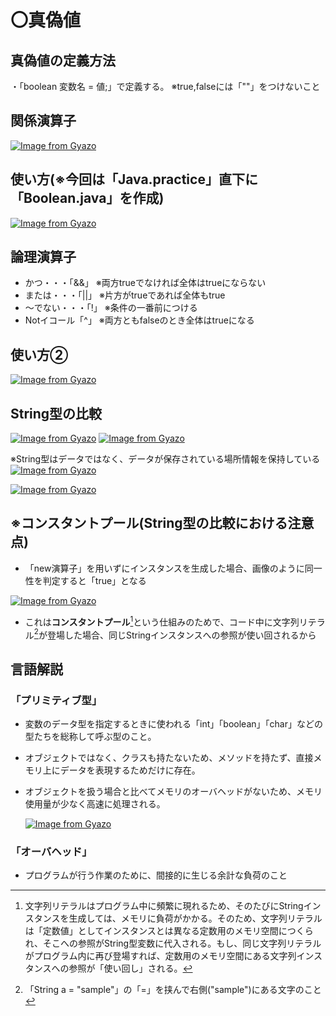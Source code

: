 # 〇真偽値

## 真偽値の定義方法
・「boolean 変数名 = 値;」で定義する。 ※true,falseには「""」をつけないこと

## 関係演算子
[![Image from Gyazo](https://i.gyazo.com/53e63e8f16fad9fd59d6108888cf0860.png)](https://gyazo.com/53e63e8f16fad9fd59d6108888cf0860)

## 使い方(※今回は「Java.practice」直下に「Boolean.java」を作成)
[![Image from Gyazo](https://i.gyazo.com/3c0f6519bbdd6a071c172d25cf9fba90.png)](https://gyazo.com/3c0f6519bbdd6a071c172d25cf9fba90)

## 論理演算子
- かつ・・・「&&」 ※両方trueでなければ全体はtrueにならない
- または・・・「||」 ※片方がtrueであれば全体もtrue
- ～でない・・・「!」 ※条件の一番前につける
- Notイコール「^」 ※両方ともfalseのとき全体はtrueになる

## 使い方②
[![Image from Gyazo](https://i.gyazo.com/dc2ce32b715569a98e4c47753766e755.png)](https://gyazo.com/dc2ce32b715569a98e4c47753766e755)

## String型の比較
[![Image from Gyazo](https://i.gyazo.com/3902cee9da1940d543ddf2eabb50519d.png)](https://gyazo.com/3902cee9da1940d543ddf2eabb50519d)
[![Image from Gyazo](https://i.gyazo.com/3981ddce28757218a025e30e479f1c8b.png)](https://gyazo.com/3981ddce28757218a025e30e479f1c8b)

※String型はデータではなく、データが保存されている場所情報を保持している
[![Image from Gyazo](https://i.gyazo.com/c8982ce3b4a0f7508a2b4f13c8a76a1a.png)](https://gyazo.com/c8982ce3b4a0f7508a2b4f13c8a76a1a)

[![Image from Gyazo](https://i.gyazo.com/893d6f3ad800e9e186b8d96be7950b62.png)](https://gyazo.com/893d6f3ad800e9e186b8d96be7950b62)

## ※コンスタントプール(String型の比較における注意点)
- 「new演算子」を用いずにインスタンスを生成した場合、画像のように同一性を判定すると「true」となる
  
[![Image from Gyazo](https://i.gyazo.com/09f3e3b07a023b3c869e4f12017228f9.png)](https://gyazo.com/09f3e3b07a023b3c869e4f12017228f9)

- これは**コンスタントプール**[^1]という仕組みのためで、コード中に文字列リテラル[^2]が登場した場合、同じStringインスタンスへの参照が使い回されるから
[^1]:文字列リテラルはプログラム中に頻繁に現れるため、そのたびにStringインスタンスを生成しては、メモリに負荷がかかる。そのため、文字列リテラルは「定数値」としてインスタンスとは異なる定数用のメモリ空間につくられ、そこへの参照がString型変数に代入される。もし、同じ文字列リテラルがプログラム内に再び登場すれば、定数用のメモリ空間にある文字列インスタンスへの参照が「使い回し」される。
[^2]:「String a = "sample"」の「=」を挟んで右側("sample")にある文字のこと

## 言語解説
### 「プリミティブ型」
- 変数のデータ型を指定するときに使われる「int」「boolean」「char」などの型たちを総称して呼ぶ型のこと。
- オブジェクトではなく、クラスも持たないため、メソッドを持たず、直接メモリ上にデータを表現するためだけに存在。
- オブジェクトを扱う場合と比べてメモリのオーバヘッドがないため、メモリ使用量が少なく高速に処理される。

  [![Image from Gyazo](https://i.gyazo.com/40972a9b8eb007166b9738e94f82f0fc.png)](https://gyazo.com/40972a9b8eb007166b9738e94f82f0fc)

### 「オーバヘッド」
- プログラムが行う作業のために、間接的に生じる余計な負荷のこと
